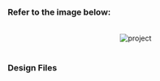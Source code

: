 ### Refer to the image below:

<br/>
<div style="text-align: center;">
    <img src="https://res.cloudinary.com/debxyw0pk/image/upload/v1682438815/pr_tigivw.png" alt="project" >
</div>
<br/>

### Design Files
